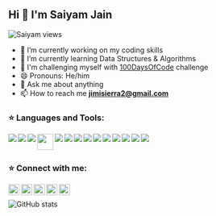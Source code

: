 ## Hi 👋 I'm Saiyam Jain
<p> <img src="https://komarev.com/ghpvc/?username=samdevpy" alt="Saiyam views" /> </p>

- 🔭  I’m currently working on my coding skills
- 🌱 I’m currently learning Data Structures & Algorithms
- 👯 I'm challenging myself with [100DaysOfCode](https://github.com/samdev-py/100DaysOfCode) challenge
- 😄 Pronouns: He/him
- 💬 Ask me about anything
- 📫 How to reach me **jimisierra2@gmail.com**
<h3 align="left">⭐ Languages and Tools:</h3>
<p align="left"><img align="left" src="https://img.icons8.com/color/32/000000/python.png"/>
<img align="left" src="https://img.icons8.com/color/32/000000/c-programming.png"/>
<img align="left" src="https://img.icons8.com/color/32/000000/java-coffee-cup-logo.png"/>
<img align="left" src="https://media-exp1.licdn.com/dms/image/C4E0BAQGhE8jNwjlc3w/company-logo_200_200/0/1554836371931?e=2159024400&v=beta&t=tQbdczcJ9C9g1pggtEXpC5CQgaFxCZn_d3CAOyeWWDU" width="32" height="32"/>
<img align="left" src="https://img.icons8.com/color/32/000000/html-5.png"/>
<img align="left" src="https://img.icons8.com/color/32/000000/css3.png"/>
<img align="left" src="https://img.icons8.com/color/32/000000/javascript.png"/>
<img align="left" src="https://img.icons8.com/color/32/000000/mysql-logo.png"/>
<img align="left" src="https://img.icons8.com/color/32/000000/mongodb.png"/>
<img align="left" src="https://img.icons8.com/officel/32/000000/react.png"/>
<img align="left" src="https://img.icons8.com/color/32/000000/nodejs.png"/>
<img align="left" src="https://img.icons8.com/color/32/000000/bootstrap.png"/>
<img align="left" src="https://img.icons8.com/color/32/000000/django.png"/>
<img align="left" src="https://img.icons8.com/color/32/000000/git.png"/></p>
<br><br>


<h3 align="left">⭐ Connect with me: </h3>
<a href="https://twitter.com/_Samdev_">
  <img align="left" alt="My Twitter" width="22px" src="https://cdn.jsdelivr.net/npm/simple-icons@v3/icons/twitter.svg" />
  </a>
  <a href="https://www.linkedin.com/in/samdevpy/">
  <img align="left" alt="My Linkdein" width="22px" src="https://cdn.jsdelivr.net/npm/simple-icons@v3/icons/linkedin.svg" />
</a>
<a href="https://github.com/samdevpy">
  <img align="left" alt="My Github" width="22px" src="https://cdn.jsdelivr.net/npm/simple-icons@v3/icons/github.svg" />
  </a>
  <a href="  t.me/devguy_sam">
  <img align="left" alt="My Telegram" width="22px" src="https://cdn.jsdelivr.net/npm/simple-icons@v3/icons/telegram.svg" />
</a>

  <a href="https://www.youtube.com/channel/UCqZMR3jNsudkKd6Hbl-pSpQ">
  <img align="left" alt="My Youtube" width="22px" src="https://cdn.jsdelivr.net/npm/simple-icons@v3/icons/youtube.svg" />
</a>
<br>


![GitHub stats](https://github-readme-stats.vercel.app/api?username=samdev-py&show_icons=true&hide_border=true)

